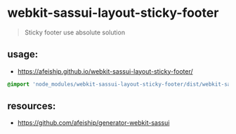# webkit-sassui-layout-sticky-footer
> Sticky footer use absolute solution

## usage:
+ https://afeiship.github.io/webkit-sassui-layout-sticky-footer/

```scss
@import 'node_modules/webkit-sassui-layout-sticky-footer/dist/webkit-sassui-layout-sticky-footer.scss';
```


## resources:
+ https://github.com/afeiship/generator-webkit-sassui
